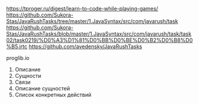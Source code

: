 https://tproger.ru/digest/learn-to-code-while-playing-games/
https://github.com/Sukora-Stas/JavaRushTasks/tree/master/1.JavaSyntax/src/com/javarush/task
https://github.com/Sukora-Stas/JavaRushTasks/blob/master/1.JavaSyntax/src/com/javarush/task/task02/task0219/%D0%A3%D1%81%D0%BB%D0%BE%D0%B2%D0%B8%D0%B5.jrtc
https://github.com/avedensky/JavaRushTasks


proglib.io

1. Описание
2. Сущности
3. Связи
4. Описание сущностей
5. Список конкретных действий
